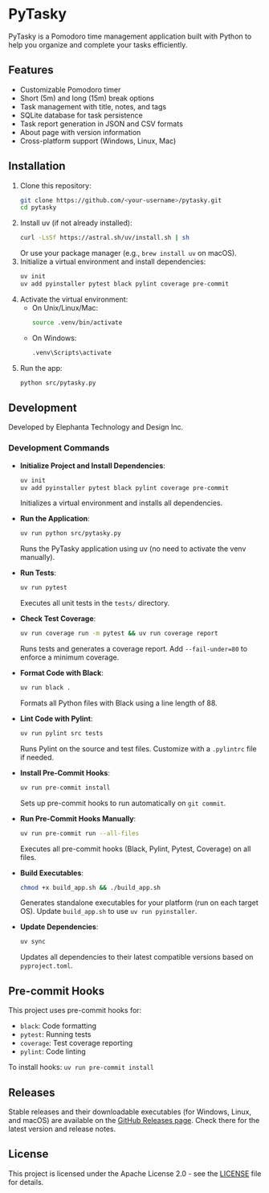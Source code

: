 # PyTasky

PyTasky is a Pomodoro time management application built with Python to help you organize and complete your tasks efficiently.

## Features
- Customizable Pomodoro timer
- Short (5m) and long (15m) break options
- Task management with title, notes, and tags
- SQLite database for task persistence
- Task report generation in JSON and CSV formats
- About page with version information
- Cross-platform support (Windows, Linux, Mac)

## Installation
1. Clone this repository:
   ```bash
   git clone https://github.com/<your-username>/pytasky.git
   cd pytasky
   ```
2. Install uv (if not already installed):
   ```bash
   curl -LsSf https://astral.sh/uv/install.sh | sh
   ```
   Or use your package manager (e.g., `brew install uv` on macOS).
3. Initialize a virtual environment and install dependencies:
   ```bash
   uv init
   uv add pyinstaller pytest black pylint coverage pre-commit
   ```
4. Activate the virtual environment:
   - On Unix/Linux/Mac:
     ```bash
     source .venv/bin/activate
     ```
   - On Windows:
     ```bash
     .venv\Scripts\activate
     ```
5. Run the app:
   ```bash
   python src/pytasky.py
   ```

## Development

Developed by Elephanta Technology and Design Inc.

### Development Commands

- **Initialize Project and Install Dependencies**:
  ```bash
  uv init
  uv add pyinstaller pytest black pylint coverage pre-commit
  ```
  Initializes a virtual environment and installs all dependencies.

- **Run the Application**:
  ```bash
  uv run python src/pytasky.py
  ```
  Runs the PyTasky application using uv (no need to activate the venv manually).

- **Run Tests**:
  ```bash
  uv run pytest
  ```
  Executes all unit tests in the `tests/` directory.

- **Check Test Coverage**:
  ```bash
  uv run coverage run -m pytest && uv run coverage report
  ```
  Runs tests and generates a coverage report. Add `--fail-under=80` to enforce a minimum coverage.

- **Format Code with Black**:
  ```bash
  uv run black .
  ```
  Formats all Python files with Black using a line length of 88.

- **Lint Code with Pylint**:
  ```bash
  uv run pylint src tests
  ```
  Runs Pylint on the source and test files. Customize with a `.pylintrc` file if needed.

- **Install Pre-Commit Hooks**:
  ```bash
  uv run pre-commit install
  ```
  Sets up pre-commit hooks to run automatically on `git commit`.

- **Run Pre-Commit Hooks Manually**:
  ```bash
  uv run pre-commit run --all-files
  ```
  Executes all pre-commit hooks (Black, Pylint, Pytest, Coverage) on all files.

- **Build Executables**:
  ```bash
  chmod +x build_app.sh && ./build_app.sh
  ```
  Generates standalone executables for your platform (run on each target OS). Update `build_app.sh` to use `uv run pyinstaller`.

- **Update Dependencies**:
  ```bash
  uv sync
  ```
  Updates all dependencies to their latest compatible versions based on `pyproject.toml`.

## Pre-commit Hooks
This project uses pre-commit hooks for:
- `black`: Code formatting
- `pytest`: Running tests
- `coverage`: Test coverage reporting
- `pylint`: Code linting

To install hooks: `uv run pre-commit install`

## Releases
Stable releases and their downloadable executables (for Windows, Linux, and macOS) are available on the [GitHub Releases page](https://github.com/<your-username>/pytasky/releases). Check there for the latest version and release notes.

## License
This project is licensed under the Apache License 2.0 - see the [LICENSE](LICENSE) file for details.
